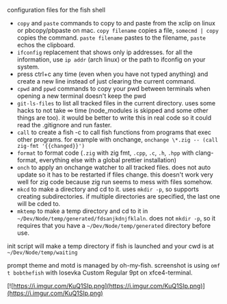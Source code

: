 configuration files for the fish shell

- `copy` and `paste` commands to copy to and paste from the xclip on linux or pbcopy/pbpaste on mac. `copy filename` copies a file, `somecmd | copy` copies the command. `paste filename` pastes to the filename, `paste` echos the clipboard.
- `ifconfig` replacement that shows only ip addresses. for all the information, use `ip addr` (arch linux) or the path to ifconfig on your system.
- press ctrl+c any time (even when you have not typed anything) and create a new line instead of just clearing the current command.
- `cpwd` and `ppwd` commands to copy your pwd between terminals when opening a new terminal doesn't keep the pwd
- `git-ls-files` to list all tracked files in the current directory. uses some hacks to not take ∞ time (node_modules is skipped and some other things are too). it would be better to write this in real code so it could read the .gitignore and run faster.
- `call` to create a fish -c to call fish functions from programs that exec other programs. for example with onchange, `onchange \*.zig -- (call zig-fmt '{{changed}}')`
- `format` to format code (`.zig` with zig fmt, `.cpp`, `.c`, `.h`, `.hpp` with clang-format, everything else with a global prettier installation)
- `onch` to apply an onchange watcher to all tracked files. does not auto update so it has to be restarted if files change. this doesn't work very well for zig code because zig run seems to mess with files somehow.
- `mkcd` to make a directory and cd to it. uses `mkdir -p`, so supports creating subdirectories. if multiple directories are specified, the last one will be cded to.
- `mktemp` to make a temp directory and cd to it in `~/Dev/Node/temp/generated/fdsanjkdnjfklaln`. does not `mkdir -p`, so it requires that you have a `~/Dev/Node/temp/generated` directory before use.

init script will make a temp directory if fish is launched and your cwd is at `~/Dev/Node/temp/waiting` 

prompt theme and motd is managed by oh-my-fish. screenshot is using `omf t bobthefish` with Iosevka Custom Regular 9pt on xfce4-terminal.

[![https://i.imgur.com/KuQ1SIp.png](https://i.imgur.com/KuQ1SIp.png)](https://i.imgur.com/KuQ1SIp.png)
